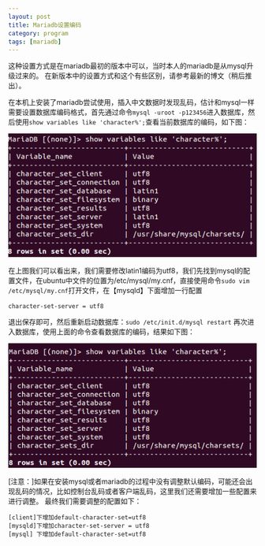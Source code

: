 ```yaml
---
layout: post
title: Mariadb设置编码
category: program 
tags: [mariadb]
---
```


这种设置方式是在mariadb最初的版本中可以，当时本人的mariadb是从mysql升级过来的。
在新版本中的设置方式和这个有些区别，请参考最新的博文（稍后推出）。

在本机上安装了mariadb尝试使用，插入中文数据时发现乱码，估计和mysql一样需要设置数据库编码格式，首先通过命令`mysql -uroot -p123456`进入数据库，然后使用`show variables like 'character%';`查看当前数据库的编码，如下图：

![mariadb](/images/db1.png)

在上图我们可以看出来，我们需要修改latin1编码为utf8，我们先找到mysql的配置文件，在ubuntu中文件的位置为/etc/mysql/my.cnf，直接使用命令`sudo vim /etc/mysql/my.cnf`打开文件，在【mysqld】下面增加一行配置

```
character-set-server = utf8
```

退出保存即可，然后重新启动数据库：`sudo /etc/init.d/mysql restart`
再次进入数据库，使用上面的命令查看数据库的编码，结果如下图：

![mariadb](/images/db2.png)

[注意：]如果在安装mysql或者mariadb的过程中没有调整默认编码，可能还会出现乱码的情况，比如控制台乱码或者客户端乱码，这里我们还需要增加一些配置来进行调整。
最终我们需要调整的配置如下：

```
[client]下增加default-character-set=utf8
[mysqld]下增加character-set-server = utf8
[mysql] 下增加default-character-set=utf8
```

